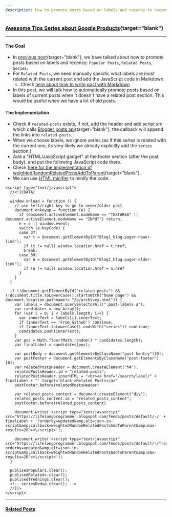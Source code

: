 ```yaml
---
description: How to promote posts based on labels and recency to recommend popular posts, related posts, series.
---
```


### [Awesome Tips Series about Google Products](https://lifelongprogrammer.blogspot.com/search/label/Google_Series){target="blank"}
<script src="https://lifelongprogrammer.blogspot.com/feeds/posts/default/-/Google_Series?orderby=updated&amp;alt=json-in-script&amp;callback=series&amp;max-results=20"></script>

---

<!-- Boost in-depth posts based on Labels and recency: Weighted Random Sampling -->
#### The Goal
- In [previous post](https://lifelongprogrammer.blogspot.com/2019/03/how-to-promote-posts-based-on-label-and-recency-in-blogger.html){target="blank"}, we have talked about how to promote posts based on labels and recency: `Popular Posts`, `Related Posts`, `Series`.
- For `Related Posts`, we need manually specific what labels are most related with the current post and add the JavaScript code in Markdown.
  - Check [here about how to write post with Markdown](https://lifelongprogrammer.blogspot.com/2019/06/writing-blog-with-markdown-atom-editor-pandoc-and-github.html)
- In this post, we will talk how to automatically promote posts based on labels of current posts when it doesn't have a related post section. This would be useful when we have a lot of old posts.


#### The Implementation
- Check if `related-posts` exists, if not, add the header and add script src which calls [Blogger posts api](https://lifelongprogrammer.blogspot.com/2019/06/awesome-tips-about-google-blogger.html){target="blank"}, the callback will append the links into `related-posts`.
- When we choose labels, we ignore series (as if this series is related with the current one, its very likely we already explicitly add the `series` section.)
- Add a "HTML/JavaScript gadget" at the footer section (after the post body), and put the following JavaScript code there.
- Check [here for the Implementation of weightedRandomRelatedPostsAddToParent](https://lifelongprogrammer.blogspot.com/2019/03/how-to-promote-posts-based-on-label-and-recency-in-blogger.html){target="blank"}.
- We can use [HTML minifier](http://minifycode.com/html-minifier/) to minify the code.

```{.javascript .numberLines .lineAnchors}
<script type="text/javascript">
  //<![CDATA[

  window.onload = function () {
    // use left/right key to go to newer/older post
    document.onkeyup = function (e) {
      if (document.activeElement.nodeName == "TEXTAREA" || document.activeElement.nodeName == "INPUT") return;
      e = e || window.event;
      switch (e.keyCode) {
      case 37:
        var t = document.getElementById("Blog1_blog-pager-newer-link");
        if (t != null) window.location.href = t.href;
        break;
      case 39:
        var n = document.getElementById("Blog1_blog-pager-older-link");
        if (n != null) window.location.href = n.href
      }
    }
  }

  if (!document.getElementById("related-posts") && (!document.title.toLowerCase().startsWith("home page") && document.location.pathname!= "/p/archives.html")) {
    var labels = document.querySelectorAll(".post-labels a");
    var candidates = new Array();
    for (var i = 0; i < labels.length; i++) {
      var innerText = labels[i].innerText;
      if (innerText == 'From_Github') continue;
      if (innerText.toLowerCase().endsWith("series")) continue;
      candidates.push(innerText);
    }
    var pos = Math.floor(Math.random() * candidates.length);
    var finalLabel = candidates[pos];

    var postBody = document.getElementsByClassName("post hentry")[0];
    var postFooter = document.getElementsByClassName("post-footer")[0];
    var relatedPostsHeader = document.createElement("h4");
    relatedPostsHeader.id = "related-posts";
    relatedPostsHeader.innerHTML = "<br><a href='/search/label/" + finalLabel + "' target='blank'>Related Posts</a>"
    postFooter.before(relatedPostsHeader)

    var related_posts_content = document.createElement("div");
    related_posts_content.id = "related_posts_content";
    postFooter.before(related_posts_content)

    document.write('<script type="text/javascript" src="https://lifelongprogrammer.blogspot.com/feeds/posts/default/-/' + finalLabel + '?orderby=updated&amp;alt=json-in-script&amp;callback=weightedRandomRelatedPostsAddToParent&amp;max-results=20"><\/script>');

    document.write('<script type="text/javascript" src="https://lifelongprogrammer.blogspot.com/feeds/posts/default/-/Trending?orderby=updated&amp;alt=json-in-script&amp;callback=weightedRandomRelatedPostsAddToParent&amp;max-results=20"><\/script>');
  }

  publisedPopulars.clear();
  publisedRelateds.clear();
  publisedTrednings.clear();
  <!-- seriesDedup.clear(); -->
  //]]>
</script>
```

---

#### [Related Posts](https://lifelongprogrammer.blogspot.com/search/label/Blogger)<a name="related"></a>
<script src="https://lifelongprogrammer.blogspot.com/feeds/posts/default/-/Blogger?orderby=updated&amp;alt=json-in-script&amp;callback=weightedRandomRelatedPosts&amp;max-results=20"></script>
<script src="https://lifelongprogrammer.blogspot.com/feeds/posts/default/-/Google?orderby=updated&amp;alt=json-in-script&amp;callback=weightedRandomRelatedPosts&amp;max-results=20"></script>